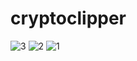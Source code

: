 # cryptoclipper

![3](https://github.com/user-attachments/assets/9b8ab0a2-50da-44bb-b159-0ae0cc33cd0f)
![2](https://github.com/user-attachments/assets/550995de-835b-4ae0-b49e-260eb45d66aa)
![1](https://github.com/user-attachments/assets/0c6f5a8d-3fbe-4694-a5b5-d60f13aafce2)
